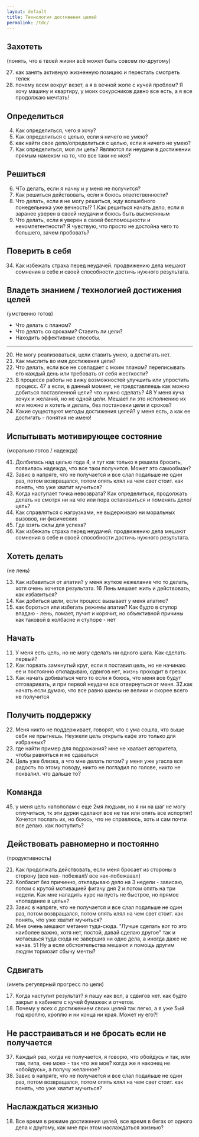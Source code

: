 ```yaml
---
layout: default
title: Технология достижения целей
permalink: /tdc/
---
```


## Захотеть

(понять, что в твоей жизни всё может быть совсем по-другому)

27. как занять активную жизненную позицию и перестать смотреть телек 
50. почему всем вокруг везет, а я в вечной жопе с кучей проблем? Я хочу машину и квартиру, у моих сокурсников давно все есть, а я все продолжаю мечтать!

## Определиться

4. Как определиться, чего я хочу?
10. Как определиться с целью, если я ничего не умею?
14. как найти свое дело/определиться с целью, если я ничего не умею?
39. Как определиться, моя ли цель? Являются ли неудачи в достижении прямым намеком на то, что все таки не моя?

## Решиться

6. ЧТо делать, если я начну и у меня не получится?
5. Как решиться действовать, если я боюсь ответственности?
3. Что делать, если я не могу решиться, жду волшебного понедельника уже вечность!? 
1.Как решиться начать дело, если я заранее уверен в своей неудачи и боюсь быть высмеянным
9. Что делать, если я уверен в своей беспомощности и некомпетентности? Я чувствую, что просто не достойна чего то большего, зачем пробовать?

## Поверить в себя

34. Как избежать страха перед неудачей. продвижению дела мешают сомнения в себе и своей способности достичь нужного результата. 

## Владеть знанием / технологией достижения целей

(умственно готов)

- Что делать с планом?
- Что делать со сроками? Ставить ли цели?
- Находить эффективные способы. 

---

20. Не могу реализоваться, цели ставить умею, а достигать нет. 
24. Как мыслить во имя достижения цели?
42. Что делать, если все не совпадает с моим планом? переписывать его каждый день или требовать от себя жесткости?
44. В процессе работы не вижу возможностей улучшить или упростить процесс.
47 а если, в данный момент, не представляешь как можно добиться поставленной цели? что нужно сделать?
48 У меня куча хочух и желаний, но не одной цели. Мешает ли это исполнению их или можно и хотеть и делать, без постановки цели и сроков?
49. Какие существуют методы достижения целей? у меня есть, а как ее достигать - понятия не имею!

## Испытывать мотивирующее состояние

(морально готов / надежда)

41. Долбилась над целью года 4, и тут как только я решила бросить, появилась надежда, что все таки получится. Может это самообман?
46. Завис в напряге, что не получается и все слал подальше не один раз, потом возвращался, потом опять клял на чем свет стоит. как понять, что уже хватит мучиться?
8. Когда наступает точка невозврата? Как определиться, продолжать делать не смотря ни на что или пора остановиться и поменять дело/цель?
25. Как справляться с нагрузками, не выдерживаю ни моральных вызовов, ни физических
29. Где взять силы для успеха?
34. Как избежать страха перед неудачей. продвижению дела мешают сомнения в себе и своей способности достичь нужного результата. 

## Хотеть делать

(не лень)

13. Как избавиться от апатии? у меня жуткое нежелание что то делать, хотя очень хочется результата.
16 Лень мешает жить и действовать, как избавиться?
19. Как добиться цели, если процесс вызывает у меня апатию?
33. как бороться или избегать режимы апатии? Как будто в ступор впадаю - лень, ломает, пучит и корячит, но объективной причины как таковой в колбасне и ступоре - нет

## Начать

11. У меня есть цель, но не могу сделать ни одного шага. Как сделать первый?
12. Как порвать замкнутый круг, если я поставил цель, но не начинаю ее и постоянно откладываю, сдвигов нет, жизнь проходит в грезах.
2. Как начать добиваться чего то если я боюсь, что меня все будут отговаривать, и при первой неудачи все отвернуться от меня.
32.как начать если думаю, что все равно шансы не велики и скорее всего не получится

## Получить поддержку

22. Меня никто не поддерживает, говорят, что с ума сошла, что выше себя не прыгнешь. Неужели цель открыть кафе это только для избранных?
26. где найти пример для подражания? мне не хватает авторитета, чтобы равняться и не сдаваться
35. Цель уже близка, а что мне делать потом? у меня уже угасла вся радость по этому поводу, никто не погладил по голове, никто не похвалил. что дальше то?

## Команда

45. у меня цель напополам  с еще 2мя людьми, но я ни на шаг не могу отлучиться, тк эти дурни сделают все не так или опять все испортят! Хочется послать их, но боюсь, что не справлюсь, хоть и сам почти все делаю. как поступить?

## Действовать равномерно и постоянно

(продуктивность)

21. Как продолжать действовать, если меня бросает из стороны в сторону (все нах- побежал!/ все нах-побежааал) 
23. Колбасит без причинно, откладываю дело на 3 недели - зависаю, потом с крутой мотивацией фигачу дня 2 и потом опять на три недели. Как мне наладить курс на пусть не быстрое, но прямое «попадание в цель»? 
46. Завис в напряге, что не получается и все слал подальше не один раз, потом возвращался, потом опять клял на чем свет стоит. как понять, что уже хватит мучиться?
38. Мне очень мешают метания туда-сюда. "Лучше сделать вот то это наиболее важно, хотя нет, постой, давай сделаю другое"  так и мотаешься туда сюда не завершив ни одно дела, а иногда даже не начав. 
51 Ну а если обстоятельства мешают и помощь другим людям тормозит сбычу мечты?

## Сдвигать

(иметь регулярный прогресс по цели)

17. Когда наступит результат? я пашу как вол, а сдвигов нет. как будто закрыт в кабинете с кучей бумажек и отчетов. 
40. Почему у всех с достижением своих целей так легко, а я уже 5ый год кроплю, кроплю и ни конца ни края. Может ну его?!

## Не расстраиваться и не бросать если не получается

37. Каждый раз, когда не получается, я говорю, что обойдусь и так, или там, типа, «не мое»  - так что же мое? когда же я наконец не «обойдусь», а получу желанное?
46. Завис в напряге, что не получается и все слал подальше не один раз, потом возвращался, потом опять клял на чем свет стоит. как понять, что уже хватит мучиться?

## Наслаждаться жизнью

18. Все время в режиме достижения целей, все время в бегах от одного дела к другому, как мне при этом наслаждаться жизнью?
